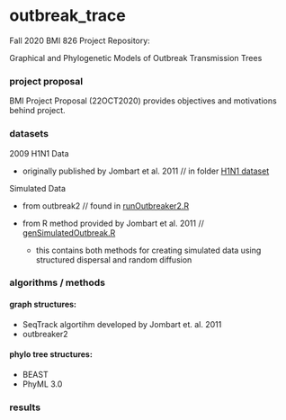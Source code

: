 # outbreak_trace

Fall 2020 BMI 826 Project Repository:

Graphical and Phylogenetic Models of Outbreak Transmission Trees


### project proposal
BMI Project Proposal (22OCT2020) provides objectives and motivations behind project.


### datasets

2009 H1N1 Data
- originally published by Jombart et al. 2011 // in folder [H1N1 dataset](https://github.com/mbjorner/outbreak_trace/tree/main/H1N1%20dataset)

Simulated Data
- from outbreak2 // found in [runOutbreaker2.R](https://github.com/mbjorner/outbreak_trace/blob/main/runOutbreaker2.R)
- from R method provided by Jombart et al. 2011 // [genSimulatedOutbreak.R](https://github.com/mbjorner/outbreak_trace/blob/main/genSimulatedOutbreak.R)

  - this contains both methods for creating simulated data using structured dispersal and random diffusion

### algorithms / methods

#### graph structures:
- SeqTrack algortihm developed by Jombart et. al. 2011
- outbreaker2

#### phylo tree structures:
- BEAST
- PhyML 3.0

### results
